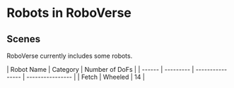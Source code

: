 # Robots in RoboVerse

## Scenes

RoboVerse currently includes some robots.

| Robot Name | Category | Number of DoFs |
| ------ | --------- | ---------------- | ---------------- |
| Fetch  | Wheeled | 14 |
